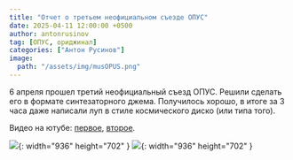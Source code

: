```yaml
---
title: "Отчет о третьем неофициальном съезде ОПУС"
date: 2025-04-11 12:00:00 +0500
author: antonrusinov
tag: [ОПУС, ориджинал]
categories: ["Антон Русинов"]
image:
  path: "/assets/img/musOPUS.png"
---
```


6 апреля прошел третий неофициальный съезд ОПУС. Решили сделать его в формате синтезаторного джема. Получилось хорошо, в итоге за 3 часа даже написали луп в стиле космического диско (или типа того).

Видео на ютубе: [первое](https://youtu.be/XgnTZkIUkMw), [второе](https://youtu.be/M6Hut5aGg8w).

![](https://imgur.com/OO3jOXA.jpeg){: width="936" height="702" }
![](https://imgur.com/BaAaYAL.jpeg){: width="936" height="702" }

